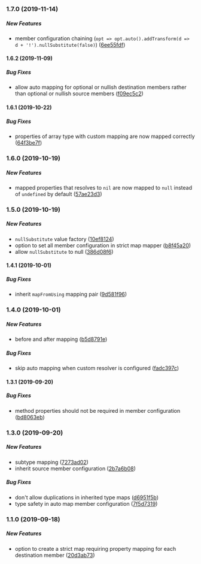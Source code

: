 ### 1.7.0 (2019-11-14)

##### New Features

*  member configuration chaining (`opt => opt.auto().addTransform(d => d + '!').nullSubstitute(false)`) ([6ee55fdf](https://github.com/DynamicMapper/DynamicMapper/commit/6ee55fdf6a101f42899b13b5410037ce6e90d9e1))

#### 1.6.2 (2019-11-09)

##### Bug Fixes

*  allow auto mapping for optional or nullish destination members rather than optional or nullish source members ([f09ec5c2](https://github.com/DynamicMapper/DynamicMapper/commit/f09ec5c236b09ddc8635a4f8a5fb91842e3f1a9e))

#### 1.6.1 (2019-10-22)

##### Bug Fixes

*  properties of array type with custom mapping are now mapped correctly ([64f3be7f](https://github.com/DynamicMapper/DynamicMapper/commit/64f3be7f26fda520b42919082a963cec11361697))

### 1.6.0 (2019-10-19)

##### New Features

*  mapped properties that resolves to `nil` are now mapped to `null` instead of `undefined` by default ([57ae23d3](https://github.com/DynamicMapper/DynamicMapper/commit/57ae23d3619cad93245c9338291674ca7f847cbb))

### 1.5.0 (2019-10-19)

##### New Features

*  `nullSubstitute` value factory ([10ef8124](https://github.com/DynamicMapper/DynamicMapper/commit/10ef8124694b94511effa6fd0a3c5e0097c9fc82))
*  option to set all member configuration in strict map mapper ([b8f45a20](https://github.com/DynamicMapper/DynamicMapper/commit/b8f45a20e08aad0eb0f54b42d06b9f3e46fd3103))
*  allow `nullSubstitute` to null ([386d08f6](https://github.com/DynamicMapper/DynamicMapper/commit/386d08f65a89ed5b473230291810216437f54a4e))

#### 1.4.1 (2019-10-01)

##### Bug Fixes

*  inherit `mapFromUsing` mapping pair ([9d581f96](https://github.com/DynamicMapper/DynamicMapper/commit/9d581f96c16669e4ad558cf525e38d0910274f33))

### 1.4.0 (2019-10-01)

##### New Features

*  before and after mapping ([b5d8791e](https://github.com/DynamicMapper/DynamicMapper/commit/b5d8791e229bf1bb8a76ad8cab3f384717a9e743))

##### Bug Fixes

*  skip auto mapping when custom resolver is configured ([fadc397c](https://github.com/DynamicMapper/DynamicMapper/commit/fadc397c5e7357b501728d4a8c9f578d302d28fb))

#### 1.3.1 (2019-09-20)

##### Bug Fixes

*  method properties should not be required in member configuration ([bd8063eb](https://github.com/DynamicMapper/DynamicMapper/commit/bd8063eb14241fab062f7b6e20ea89528525d499))

### 1.3.0 (2019-09-20)

##### New Features

*  subtype mapping ([7273ad02](https://github.com/DynamicMapper/DynamicMapper/commit/7273ad028eedfbfb7aea974d6aa88e2d4fb2d931))
*  inherit source member configuration ([2b7a6b08](https://github.com/DynamicMapper/DynamicMapper/commit/2b7a6b08aa40d849df3b9949828e4ff4722c6179))

##### Bug Fixes

*  don't allow duplications in inherited type maps ([d6951f5b](https://github.com/DynamicMapper/DynamicMapper/commit/d6951f5b288c01e8957111bae2ad669f6511f02d))
*  type safety in auto map member configuration ([7f5d7319](https://github.com/DynamicMapper/DynamicMapper/commit/7f5d73194acf6840320c26f7c2db031a842e30e2))

### 1.1.0 (2019-09-18)

##### New Features

*  option to create a strict map requiring property mapping for each destination member ([20d3ab73](https://github.com/DynamicMapper/DynamicMapper/commit/20d3ab73a42a7b3178f2cba34df3e136d950cd6d))

